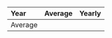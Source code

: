 | Year    |     Average       |     Yearly       |
|:--------|------------------:|-----------------:|
| Average |                   |                  |